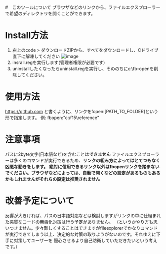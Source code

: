 #　このツールについて
ブラウザなどのリンクから、ファイルエクスプローラーで希望のディレクトリを開くことができます。

# Install方法
1. 右上のcode > ダウンロードZIPから、すべてをダウンロードし、Cドライブ直下に解凍してください
![image](https://user-images.githubusercontent.com/54178323/111416704-c5fb7f00-8727-11eb-9a3e-7a6da6550006.png)
2. insrall.regを実行します(管理者権限が必要です)
3. uninstallしたくなったらuninstall.regを実行し、そののちにc:\fb-openを削除してください。

# 使用方法
https://github.com と書くように、リンクをfopen:[PATH_TO_FOLDER]という形で指定します。
例: fbopen:"c:\f15\reference"

# 注意事項
パスに2byte文字(日本語など)を含むことは**できません**
ファイルエクスプローラーは多くのコマンドが実行できるため、**リンクの組み方によってはとてつもなく凶悪な動きをします。**
**絶対に信用できるリンク以外はfbopenリンクを踏まないでください。ブラウザなどによっては、自動で開くなどの設定があるものもあるかもしれませんがそれらの設定は推奨されません**

# 改善予定について
反響が大きければ、パスの日本語対応などは検討しますがリンクの中に仕組まれた悪質なコードの無毒化対策は行う予定がありません。
（というかやり方も思いつきません。少々難しくすることはできますがfileexplorerでかなりコマンドが実行できてしまう以上、決定的な対策の取りようがないのです。それゆえに下手に対策してユーザーを
慢心させるより自己防衛していただきたいという考えです。）
